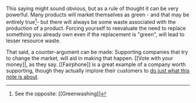 This saying might sound obvious, but as a rule of thought it can be very powerful. Many products will market themselves as green - and that may be entirely true[^1]- but there will always be some waste associated with the production of a product. Forcing yourself to reevaluate the need to replace something you already own even if the replacement is "green", will lead to lesser resource waste.

That said, a counter-argument can be made: Supporting companies that try to change the market, will aid in making that happen. [[Vote with your money]], as they say. [[Fairphone]] is a great example of a company worth supporting, though they actually implore their customers to [do just what this note is about](https://www.fairphone.com/en/2019/05/20/the-most-sustainable-phone-is-the-one-you-already-own/).

[^1]: See the opposite: [[Greenwashing]]